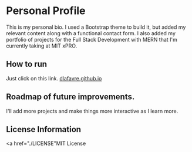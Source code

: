 # Personal Profile
This is my personal bio. I used a Bootstrap theme to build it, but added my relevant content along with a functional contact form. I also added my portfolio of projects for the Full Stack Development with MERN that I'm currently taking at MIT xPRO.
## How to run
Just click on this link. <a href="dlafavre.github.io">dlafavre.github.io</a>
## Roadmap of future improvements.
I'll add more projects and make things more interactive as I learn more.
## License Information
<a href="./LICENSE"MIT License</a>
